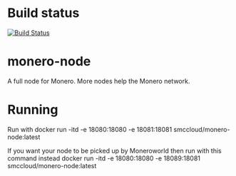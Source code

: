 # Build status
[![Build Status](https://travis-ci.org/smccloud/monero-node.svg?branch=master)](https://travis-ci.org/smccloud/monero-node)

# monero-node
A full node for Monero.  More nodes help the Monero network.

# Running
Run with docker run -itd -e 18080:18080 -e 18081:18081 smccloud/monero-node:latest

If you want your node to be picked up by Moneroworld then run with this command instead docker run -itd -e 18080:18080 -e 18089:18081 smccloud/monero-node:latest

